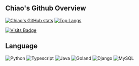 <!--
**Chiaooo/Chiaooo** is a ✨ _special_ ✨ repository because its `README.md` (this file) appears on your GitHub profile.

Here are some ideas to get you started:

- 🔭 I’m currently working on ...
- 🌱 I’m currently learning ...
- 👯 I’m looking to collaborate on ...
- 🤔 I’m looking for help with ...
- 💬 Ask me about ...
- 📫 How to reach me: ...
- 😄 Pronouns: ...
- ⚡ Fun fact: ...
-->
## Chiao's Github Overview
[![Chiao's GitHub stats](https://github-readme-stats.vercel.app/api?username=Chiaooo&theme=vue-dark&count_private=true&card_width=1500)](https://github.com/anuraghazra/github-readme-stats)
[![Top Langs](https://github-readme-stats.vercel.app/api/top-langs/?username=Chiaooo&count_private=true&theme=vue-dark&layout=compact)](https://github.com/anuraghazra/github-readme-stats)

[![Visits Badge](https://badges.pufler.dev/visits/Chiaooo/SchoolHomeworks)](https://badges.pufler.dev)
  
## Language
![Python](http://img.shields.io/badge/-Python-3776AB?style=for-the-badge&logo=python&logoColor=ffff4a) 
![Typescript](http://img.shields.io/badge/-Typescript-CC342D?style=for-the-badge&logo=Typescript&logoColor=ffe8e8)
![Java](http://img.shields.io/badge/-Java-007396?style=for-the-badge&logo=java&logoColor=ffffff)
![Goland](http://img.shields.io/badge/-Golang-6DB33F?style=for-the-badge&logo=Goland&logoColor=ffffff)
![Django](https://img.shields.io/badge/-Django-192133?style=for-the-badge&logo=Django&logoColor=ffffff)
![MySQL](https://img.shields.io/badge/-MySQL-3564AF?style=for-the-badge&logo=mysql&logoColor=white)
